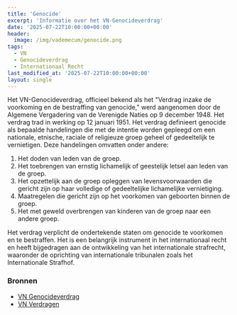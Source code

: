 ```yaml
---
title: 'Genocide'
excerpt: 'Informatie over het VN-Genocideverdrag'
date: '2025-07-22T10:00:00+00:00'
header:
  image: /img/vademecum/genocide.png
tags:
  - VN
  - Genocideverdrag
  - Internationaal Recht
last_modified_at: '2025-07-22T10:00:00+00:00'
layout: single
---
```


Het VN-Genocideverdrag, officieel bekend als het "Verdrag inzake de voorkoming en de bestraffing van genocide," werd aangenomen door de Algemene Vergadering van de Verenigde Naties op 9 december 1948. Het verdrag trad in werking op 12 januari 1951. Het verdrag definieert genocide als bepaalde handelingen die met de intentie worden gepleegd om een nationale, etnische, raciale of religieuze groep geheel of gedeeltelijk te vernietigen. Deze handelingen omvatten onder andere:

1. Het doden van leden van de groep.
2. Het toebrengen van ernstig lichamelijk of geestelijk letsel aan leden van de groep.
3. Het opzettelijk aan de groep opleggen van levensvoorwaarden die gericht zijn op haar volledige of gedeeltelijke lichamelijke vernietiging.
4. Maatregelen die gericht zijn op het voorkomen van geboorten binnen de groep.
5. Het met geweld overbrengen van kinderen van de groep naar een andere groep.

Het verdrag verplicht de ondertekende staten om genocide te voorkomen en te bestraffen. Het is een belangrijk instrument in het internationaal recht en heeft bijgedragen aan de ontwikkeling van het internationale strafrecht, waaronder de oprichting van internationale tribunalen zoals het Internationale Strafhof.

### Bronnen

* [VN Genocideverdrag](https://www.un.org/en/genocideprevention/documents/atrocity-crimes/Doc.1_Convention%20on%20the%20Prevention%20and%20Punishment%20of%20the%20Crime%20of%20Genocide.pdf)
* [VN Verdragen](https://treaties.un.org/pages/Treaties.aspx?id=4&subid=A&lang=en)
